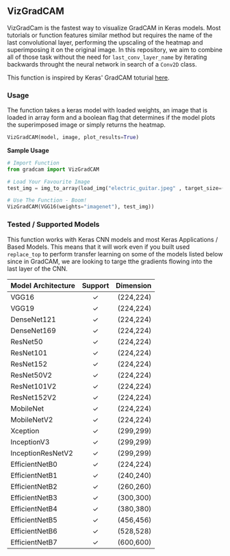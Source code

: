 ## VizGradCAM
VizGradCam is the fastest way to visualize GradCAM in Keras models. Most tutorials or function features similar method but requires the name of the last convolutional layer, performing the upscaling of the heatmap and superimposing it on the original image. In this repository, we aim to combine all of those task without the need for `last_conv_layer_name` by iterating backwards throught the neural network in search of a `Conv2D` class.

This function is inspired by Keras' GradCAM toturial [here](https://keras.io/examples/vision/grad_cam/).

### Usage
The function takes a keras model with loaded weights, an image that is loaded in array form and a boolean flag that determines if the model plots the superimposed image or simply returns the heatmap.
```python
VizGradCAM(model, image, plot_results=True)
```

__Sample Usage__
```python
# Import Function
from gradcam import VizGradCAM

# Load Your Favourite Image
test_img = img_to_array(load_img("electric_guitar.jpeg" , target_size=(224,224)))

# Use The Function - Boom!
VizGradCAM(VGG16(weights="imagenet"), test_img))
```


### Tested / Supported Models
This function works with Keras CNN models and most Keras Applications / Based Models. This means that it will work even if you built used `replace_top` to perform transfer learning on some of the models listed below since in GradCAM, we are looking to targe tthe gradients flowing into the last layer of the CNN.

| Model Architecture |  Support  |  Dimension  |
|--------------------|:---------:|------------:|
VGG16	| ✓	| (224,224)
VGG19	| ✓	| (224,224)
DenseNet121	| ✓	| (224,224)
DenseNet169	| ✓	| (224,224)
ResNet50	| ✓	| (224,224)
ResNet101	| ✓	| (224,224)
ResNet152	| ✓	| (224,224)
ResNet50V2	| ✓	| (224,224)
ResNet101V2	| ✓	| (224,224)
ResNet152V2	| ✓	| (224,224)
MobileNet	| ✓	| (224,224)
MobileNetV2	| ✓	| (224,224)
Xception	| ✓	| (299,299)
InceptionV3	| ✓	| (299,299)
InceptionResNetV2	| ✓	| (299,299)
EfficientNetB0	| ✓	| (224,224)
EfficientNetB1	| ✓	| (240,240)
EfficientNetB2	| ✓	| (260,260)
EfficientNetB3	| ✓	| (300,300)
EfficientNetB4	| ✓	| (380,380)
EfficientNetB5	| ✓	| (456,456)
EfficientNetB6	| ✓	| (528,528)
EfficientNetB7	| ✓	| (600,600)
